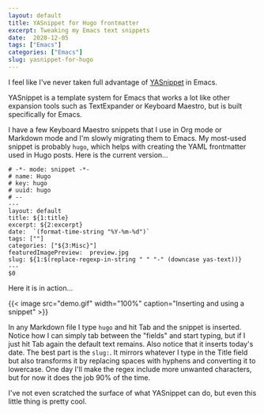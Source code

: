 ```yaml
---
layout: default
title: YASnippet for Hugo frontmatter
excerpt: Tweaking my Emacs text snippets
date:  2020-12-05
tags: ["Emacs"]
categories: ["Emacs"]
slug: yasnippet-for-hugo
---
```


I feel like I've never taken full advantage of [YASnippet](https://github.com/joaotavora/yasnippet) in Emacs.

YASnippet is a template system for Emacs that works a lot like other expansion tools such as TextExpander or Keyboard Maestro, but is built specifically for Emacs.

I have a few Keyboard Maestro snippets that I use in Org mode or Markdown mode and I'm slowly migrating them to Emacs. My most-used snippet is probably `hugo`, which helps with creating the YAML frontmatter used in Hugo posts. Here is the current version...

```
# -*- mode: snippet -*-
# name: Hugo
# key: hugo
# uuid: hugo
# --
---
layout: default
title: ${1:title}
excerpt: ${2:excerpt}
date:  `(format-time-string "%Y-%m-%d")`
tags: [""]
categories: ["${3:Misc}"]
featuredImagePreview:  preview.jpg
slug: ${1:$(replace-regexp-in-string " " "-" (downcase yas-text))}
---
$0
```

Here it is in action...


{{< image src="demo.gif" width="100%" caption="Inserting and using a snippet" >}}


In any Markdown file I type `hugo` and hit Tab and the snippet is inserted. Notice how I can simply tab between the "fields" and start typing, but if I just hit Tab again the default text remains. Also notice that it inserts today's date. The best part is the `slug:`. It mirrors whatever I type in the Title field but also transforms it by replacing spaces with hyphens and converting it to lowercase. One day I'll make the regex include more unwanted characters, but for now it does the job 90% of the time.

I've not even scratched the surface of what YASnippet can do, but even this little thing is pretty cool.

